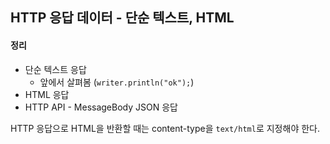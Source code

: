 ## HTTP 응답 데이터 - 단순 텍스트, HTML

#### 정리

- 단순 텍스트 응답
  - 앞에서 살펴봄 (`writer.println("ok");`)
- HTML 응답
- HTTP API - MessageBody JSON 응답

HTTP 응답으로 HTML을 반환할 때는 content-type을 `text/html`로 지정해야 한다.

